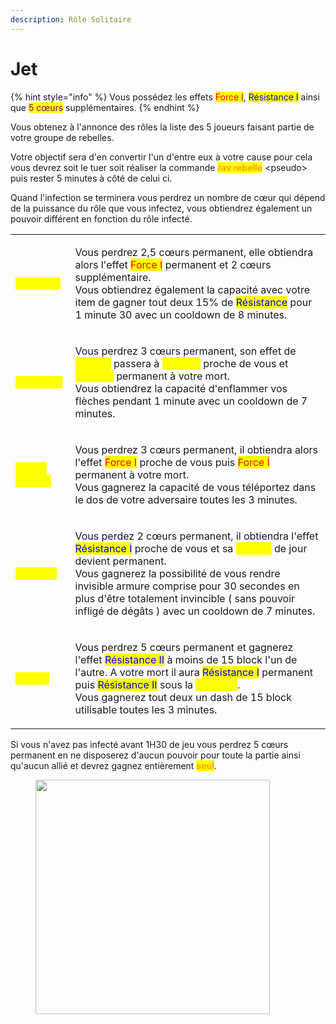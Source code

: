 ```yaml
---
description: Rôle Solitaire
---
```


# Jet

{% hint style="info" %}
Vous possédez les effets <mark style="color:red;">Force I</mark>, <mark style="color:blue;">Résistance I</mark> ainsi que <mark style="color:purple;">5 cœurs</mark> supplémentaires.
{% endhint %}

Vous obtenez à l'annonce des rôles la liste des 5 joueurs faisant partie de votre groupe de rebelles.&#x20;

Votre objectif sera d'en convertir l'un d'entre eux à votre cause pour cela vous devrez soit le tuer soit réaliser la commande <mark style="color:orange;">**/av rebelle**</mark> \<pseudo> puis rester 5 minutes à côté de celui ci.&#x20;

Quand l'infection se terminera vous perdrez un nombre de cœur qui dépend de la puissance du rôle que vous infectez, vous obtiendrez également un pouvoir différent en fonction du rôle infecté.

|                                                     |                                                                                                                                                                                                                                                                                                                                                                                                                                     |
| --------------------------------------------------- | ----------------------------------------------------------------------------------------------------------------------------------------------------------------------------------------------------------------------------------------------------------------------------------------------------------------------------------------------------------------------------------------------------------------------------------- |
| <mark style="color:yellow;">**Pesticide**</mark>    | <p>Vous perdrez 2,5 cœurs permanent, elle obtiendra alors l'effet <mark style="color:red;">Force I</mark> permanent et 2 cœurs supplémentaire.<br>Vous obtiendrez également la capacité avec votre item de gagner tout deux 15% de <mark style="color:blue;">Résistance</mark> pour 1 minute 30 avec un cooldown de 8 minutes.</p>                                                                                                  |
| <mark style="color:yellow;">**La Flèche**</mark>    | <p>Vous perdrez 3 cœurs permanent, son effet de <mark style="color:yellow;">Speed I</mark> passera à <mark style="color:yellow;">Speed II</mark> proche de vous et <mark style="color:yellow;">Speed II</mark> permanent à votre mort.<br>Vous obtiendrez la capacité d'enflammer vos flèches pendant 1 minute avec un cooldown de 7 minutes.</p>                                                                                   |
| <mark style="color:yellow;">**Demi-Portion**</mark> | <p>Vous perdrez 3 cœurs permanent, il obtiendra alors l'effet <mark style="color:red;">Force I</mark> proche de vous puis <mark style="color:red;">Force I</mark> permanent à votre mort.<br>Vous gagnerez la capacité de vous téléportez dans le dos de votre adversaire toutes les 3 minutes.</p>                                                                                                                                 |
| <mark style="color:yellow;">**Vanneur**</mark>      | <p>Vous perdez 2 cœurs permanent, il obtiendra l'effet <mark style="color:blue;">Résistance I</mark> proche de vous et sa <mark style="color:yellow;">Speed I</mark> de jour devient permanent.<br>Vous gagnerez la possibilité de vous rendre invisible armure comprise pour 30 secondes en plus d'être totalement invincible ( sans pouvoir infligé de dégâts ) avec un cooldown de 7 minutes.</p>                                |
| <mark style="color:yellow;">**Le Duc**</mark>       | <p>Vous perdrez 5 cœurs permanent et gagnerez l'effet <mark style="color:blue;">Résistance II</mark> à moins de 15 block l'un de l'autre. A votre mort il aura <mark style="color:blue;">Résistance I</mark> permanent puis <mark style="color:blue;">Résistance II</mark> sous la <mark style="color:yellow;"><strong>Moisson</strong></mark>.<br>Vous gagnerez tout deux un dash de 15 block utilisable toutes les 3 minutes.</p> |

Si vous n'avez pas infecté avant 1H30 de jeu vous perdrez 5 cœurs permanent en ne disposerez d'aucun pouvoir pour toute la partie ainsi qu'aucun allié et devrez gagnez entièrement <mark style="color:orange;">**seul**</mark>.

<figure><img src="https://th.bing.com/th/id/OIP.Tze22kR_KnbYB_Gz_haEdwHaDt?pid=ImgDet&#x26;rs=1" alt="" width="375"><figcaption></figcaption></figure>
